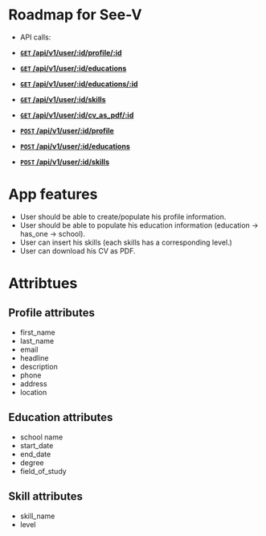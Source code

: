 Roadmap for See-V
=================

- API calls:



- **[<code>GET</code> /api/v1/user/:id/profile/:id](http://see-v.herokuapp.com/api/v1/user/:id/profile/:id.json)**
- **[<code>GET</code> /api/v1/user/:id/educations](http://see-v.herokuapp.com/api/v1/user/:id/educations.json)**
- **[<code>GET</code> /api/v1/user/:id/educations/:id](http://see-v.herokuapp.com/api/v1/user/:id/educations/:id.json)**
- **[<code>GET</code> /api/v1/user/:id/skills](http://see-v.herokuapp.com/api/v1/user/:id/skills.json)**
- **[<code>GET</code> /api/v1/user/:id/cv_as_pdf/:id](http://see-v.herokuapp.com/api/v1/user/:id/cv_pdf/:id.json)**

- **[<code>POST</code> /api/v1/user/:id/profile](http://see-v.herokuapp.com/api/v1/user/:id/profile)**
- **[<code>POST</code> /api/v1/user/:id/educations](http://see-v.herokuapp.com/api/v1/user/:id/educations)**
- **[<code>POST</code> /api/v1/user/:id/skills](http://see-v.herokuapp.com/api/v1/user/:id/skills)**

# App features

- User should be able to create/populate his profile information.
- User should be able to populate his education information (education -> has_one -> school).
- User can insert his skills (each skills has a corresponding level.)
- User can download his CV as PDF.

# Attribtues

## Profile attributes

- first_name
- last_name
- email
- headline
- description
- phone
- address
- location

## Education attributes

- school name
- start_date
- end_date
- degree
- field_of_study

## Skill attributes

- skill_name
- level
